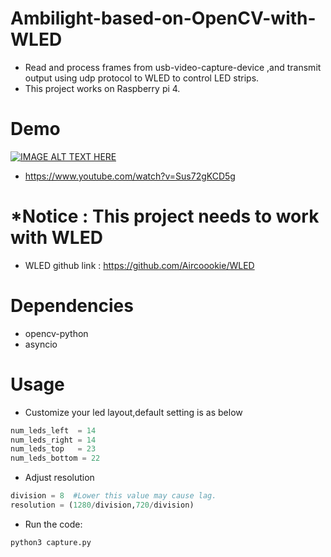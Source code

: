 # Ambilight-based-on-OpenCV-with-WLED
* Read and process frames from usb-video-capture-device ,and transmit output using udp protocol to WLED to control LED strips.
* This project works on Raspberry pi 4.

# Demo
[![IMAGE ALT TEXT HERE](https://img.youtube.com/vi/Sus72gKCD5g/0.jpg)](https://www.youtube.com/watch?v=Sus72gKCD5g)
* https://www.youtube.com/watch?v=Sus72gKCD5g

# *Notice : This project needs to work with WLED
* WLED github link : https://github.com/Aircoookie/WLED

# Dependencies
* opencv-python
* asyncio
# Usage
* Customize your led layout,default setting is as below
```py
num_leds_left  = 14
num_leds_right = 14
num_leds_top   = 23
num_leds_bottom = 22
```
* Adjust resolution

```py
division = 8  #Lower this value may cause lag.
resolution = (1280/division,720/division) 
```
* Run the code:
```py
python3 capture.py
```
